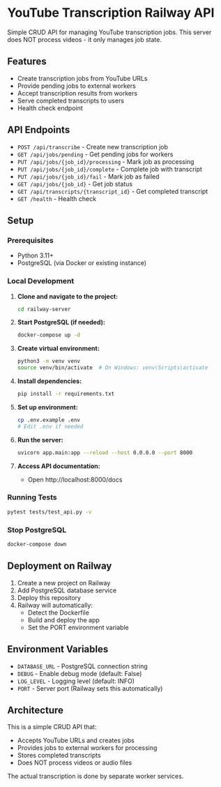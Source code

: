 # YouTube Transcription Railway API

Simple CRUD API for managing YouTube transcription jobs. This server does NOT process videos - it only manages job state.

## Features

- Create transcription jobs from YouTube URLs
- Provide pending jobs to external workers
- Accept transcription results from workers
- Serve completed transcripts to users
- Health check endpoint

## API Endpoints

- `POST /api/transcribe` - Create new transcription job
- `GET /api/jobs/pending` - Get pending jobs for workers
- `PUT /api/jobs/{job_id}/processing` - Mark job as processing
- `PUT /api/jobs/{job_id}/complete` - Complete job with transcript
- `PUT /api/jobs/{job_id}/fail` - Mark job as failed
- `GET /api/jobs/{job_id}` - Get job status
- `GET /api/transcripts/{transcript_id}` - Get completed transcript
- `GET /health` - Health check

## Setup

### Prerequisites

- Python 3.11+
- PostgreSQL (via Docker or existing instance)

### Local Development

1. **Clone and navigate to the project:**
   ```bash
   cd railway-server
   ```

2. **Start PostgreSQL (if needed):**
   ```bash
   docker-compose up -d
   ```

3. **Create virtual environment:**
   ```bash
   python3 -m venv venv
   source venv/bin/activate  # On Windows: venv\Scripts\activate
   ```

4. **Install dependencies:**
   ```bash
   pip install -r requirements.txt
   ```

5. **Set up environment:**
   ```bash
   cp .env.example .env
   # Edit .env if needed
   ```

6. **Run the server:**
   ```bash
   uvicorn app.main:app --reload --host 0.0.0.0 --port 8000
   ```

7. **Access API documentation:**
   - Open http://localhost:8000/docs

### Running Tests

```bash
pytest tests/test_api.py -v
```

### Stop PostgreSQL

```bash
docker-compose down
```

## Deployment on Railway

1. Create a new project on Railway
2. Add PostgreSQL database service
3. Deploy this repository
4. Railway will automatically:
   - Detect the Dockerfile
   - Build and deploy the app
   - Set the PORT environment variable

## Environment Variables

- `DATABASE_URL` - PostgreSQL connection string
- `DEBUG` - Enable debug mode (default: False)
- `LOG_LEVEL` - Logging level (default: INFO)
- `PORT` - Server port (Railway sets this automatically)

## Architecture

This is a simple CRUD API that:
- Accepts YouTube URLs and creates jobs
- Provides jobs to external workers for processing
- Stores completed transcripts
- Does NOT process videos or audio files

The actual transcription is done by separate worker services.